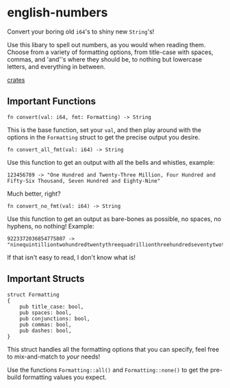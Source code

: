 # english-numbers

Convert your boring old `i64`'s to shiny new `String`'s!

Use this libary to spell out numbers, as you would when reading them. Choose from a variety of formatting options,
from title-case with spaces, commas, and 'and''s where they should be, to nothing but lowercase letters, and everything in between.

[crates](https://crates.io/crates/english-numbers)

## Important Functions

    fn convert(val: i64, fmt: Formatting) -> String

This is the base function, set your `val`, and then play around with the options in the `Formatting` struct to get the precise output
you desire.

    fn convert_all_fmt(val: i64) -> String

Use this function to get an output with all the bells and whistles, example:

    123456789 -> "One Hundred and Twenty-Three Million, Four Hundred and Fifty-Six Thousand, Seven Hundred and Eighty-Nine"

Much better, right?

    fn convert_no_fmt(val: i64) -> String

Use this function to get an output as bare-bones as possible, no spaces, no hyphens, no nothing! Example:

    9223372036854775807 -> "ninequintilliontwohundredtwentythreequadrillionthreehundredseventytwotrillionthirtysixbillioneighthundredfiftyfourmillionsevenhundredseventyfivethousandeighthundredseven"
    
If that isn't easy to read, I don't know what is!

## Important Structs

    struct Formatting
    {
        pub title_case: bool,
        pub spaces: bool,
        pub conjunctions: bool,
        pub commas: bool,
        pub dashes: bool,
    }
    
This struct handles all the formatting options that you can specify, feel free to mix-and-match to *your* needs!

Use the functions `Formatting::all()` and `Formatting::none()` to get the pre-build formatting values you expect.
